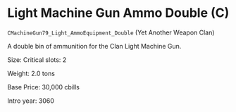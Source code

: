 # Light Machine Gun Ammo Double (C)

`CMachineGun79_Light_AmmoEquipment_Double` (Yet Another Weapon Clan)

A double bin of ammunition for the Clan Light Machine Gun.

Size: Critical slots: 2

Weight: 2.0 tons

Base Price: 30,000 cbills

Intro year: 3060


